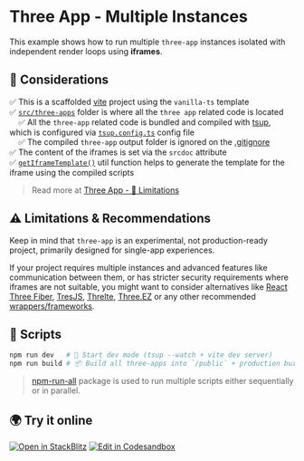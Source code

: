 # Three App - Multiple Instances

This example shows how to run multiple `three-app` instances isolated with independent render loops using **iframes**.

## 📌 Considerations

✅ This is a scaffolded [vite](https://vite.dev/guide/#scaffolding-your-first-vite-project) project using the `vanilla-ts` template <br />
✅ [`src/three-apps`](./src/three-apps) folder is where all the `three app` related code is located <br />
&nbsp;&nbsp;&nbsp;&nbsp;✅ All the `three-app` related code is bundled and compiled with [tsup](https://tsup.egoist.dev), which is configured via [`tsup.config.ts`](./tsup.config.ts) config file <br />
&nbsp;&nbsp;&nbsp;&nbsp;✅ The compiled `three-app` output folder is ignored on the [.gitignore](./.gitignore#L27) <br />
✅ The content of the iframes is set via the `srcdoc` attribute <br />
✅ [`getIframeTemplate()`](./src/utils/index.ts#L2-L23) util function helps to generate the template for the iframe using the compiled scripts

> Read more at [Three App - 🚨 Limitations](https://three.salazarjs.dev/guide/about#%F0%9F%9A%A8-limitations)

## ⚠️ Limitations & Recommendations

Keep in mind that `three-app` is an experimental, not production-ready project, primarily designed for single-app experiences.

If your project requires multiple instances and advanced features like communication between them, or has stricter security requirements where iframes are not suitable, you might want to consider alternatives like [React Three Fiber](https://r3f.docs.pmnd.rs), [TresJS](https://tresjs.org/), [Threlte](https://threlte.xyz/), [Three.EZ](https://agargaro.github.io/three.ez/) or any other recommended [wrappers/frameworks](https://threejs.org/manual/#en/libraries-and-plugins).

## 🚀 Scripts

```bash
npm run dev   # 🔄 Start dev mode (tsup --watch + vite dev server)
npm run build # 📦 Build all three-apps into `/public` + production build
```

> [npm-run-all](https://github.com/mysticatea/npm-run-all) package is used to run multiple scripts either sequentially or in parallel.

## 🌍 Try it online

[![Open in StackBlitz](https://developer.stackblitz.com/img/open_in_stackblitz.svg)](https://stackblitz.com/github/salazarr-js/three-app/tree/main/packages/demos/multiple-instances)
[![Edit in Codesandbox](https://codesandbox.io/static/img/play-codesandbox.svg)](https://codesandbox.io/p/sandbox/github/salazarr-js/three-app/tree/main/packages/demos/multiple-instances)
